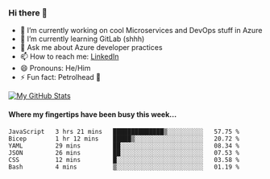 ### Hi there 👋

- 🔭 I’m currently working on cool Microservices and DevOps stuff in Azure
- 🌱 I’m currently learning GitLab (shhh)
- 💬 Ask me about Azure developer practices
- 📫 How to reach me: [LinkedIn](https://www.linkedin.com/in/gordonbyers/)
- 😄 Pronouns: He/Him 
- ⚡ Fun fact: Petrolhead 🚙

[![My GitHub Stats](https://github-readme-stats.vercel.app/api/?username=gordonby&count_private=true&theme=tokyonight&showicons=true)]()
<!--[![My GitHub Language Stats](https://github-readme-stats.vercel.app/api/top-langs/?username=gordonby&langs_count=5&theme=tokyonight)]()-->

#### Where my fingertips have been busy this week... 
<!--START_SECTION:waka-->

```text
JavaScript   3 hrs 21 mins   ██████████████▒░░░░░░░░░░   57.75 %
Bicep        1 hr 12 mins    █████▒░░░░░░░░░░░░░░░░░░░   20.72 %
YAML         29 mins         ██░░░░░░░░░░░░░░░░░░░░░░░   08.34 %
JSON         26 mins         ██░░░░░░░░░░░░░░░░░░░░░░░   07.53 %
CSS          12 mins         █░░░░░░░░░░░░░░░░░░░░░░░░   03.58 %
Bash         4 mins          ▒░░░░░░░░░░░░░░░░░░░░░░░░   01.19 %
```

<!--END_SECTION:waka-->

